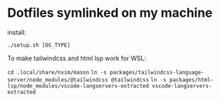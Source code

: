 
# Dotfiles symlinked on my machine


install:

`./setup.sh [OS_TYPE]`

To make tailwindcss and html lsp work for WSL:

`cd .local/share/nvim/mason`
`ln -s packages/tailwindcss-language-server/node_modules/@tailwindcss @tailwindcss`
`ln -s packages/html-lsp/node_modules/vscode-langservers-extracted vscode-langservers-extracted`
